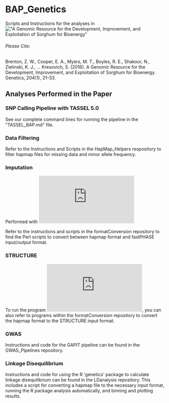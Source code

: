 # BAP_Genetics
Scripts and Instructions for the analyses in !["A Genomic Resource for the Development, Improvement, and Exploitation of Sorghum for Bioenergy"](http://doi.org/10.1534/genetics.115.183947)

###### Please Cite:
Brenton, Z. W., Cooper, E. A., Myers, M. T., Boyles, R. E., Shakoor, N., Zielinski, K. J., … Kresovich, S. (2016). A Genomic Resource for the Development, Improvement, and Exploitation of Sorghum for Bioenergy. Genetics, 204(1), 21–33. 

## Analyses Performed in the Paper

### SNP Calling Pipeline with TASSEL 5.0
See our complete command lines for running the pipeline in the "TASSEL_BAP.md" file.

### Data Filtering
Refer to the Instructions and Scripts in the HapMap_Helpers respository to filter hapmap files for missing data and minor allele frequency.

### Imputation
Performed with ![fastPhase](http://stephenslab.uchicago.edu/software.html#fastphase)

Refer to the instructions and scripts in the formatConversion repository to find the Perl scripts to convert between hapmap format and fastPHASE input/output format.

### STRUCTURE
To run the program ![STRUCTURE](https://web.stanford.edu/group/pritchardlab/structure.html), you can also refer to programs within the formatConversion repository to convert the hapmap format to the STRUCTURE input format.

### GWAS
Instructions and code for the GAPIT pipeline can be found in the GWAS_Pipelines repository.

### Linkage Disequilibrium
Instructions and code for using the R 'genetics' package to calculate linkage disequilibrium can be found in the LDanalysis repository.  This includes a script for converting a hapmap file to the necessary input format, running the R package analysis automatically, and binning and plotting results.
